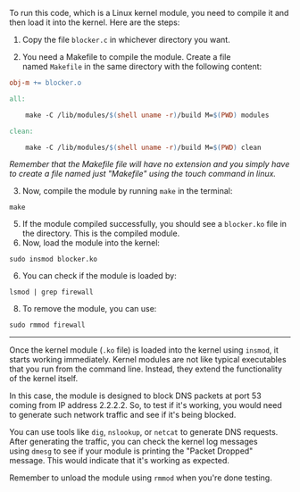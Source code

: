 To run this code, which is a Linux kernel module, you need to compile it and then load it into the kernel. Here are the steps:

1. Copy the file `blocker.c` in whichever directory you want.
    
2. You need a Makefile to compile the module. Create a file named `Makefile` in the same directory with the following content:
    
```Makefile
obj-m += blocker.o

all:

    make -C /lib/modules/$(shell uname -r)/build M=$(PWD) modules

clean:

    make -C /lib/modules/$(shell uname -r)/build M=$(PWD) clean
```
*Remember that the Makefile file will have no extension and you simply have to create a file named just "Makefile" using the touch command in linux.*

3. Now, compile the module by running `make` in the terminal:
```
make
```
5. If the module compiled successfully, you should see a `blocker.ko` file in the directory. This is the compiled module.
6. Now, load the module into the kernel:
```
sudo insmod blocker.ko
```
6. You can check if the module is loaded by:
```
lsmod | grep firewall
```
8. To remove the module, you can use:
```
sudo rmmod firewall
```

---
Once the kernel module (`.ko` file) is loaded into the kernel using `insmod`, it starts working immediately. Kernel modules are not like typical executables that you run from the command line. Instead, they extend the functionality of the kernel itself.

In this case, the module is designed to block DNS packets at port 53 coming from IP address 2.2.2.2. So, to test if it's working, you would need to generate such network traffic and see if it's being blocked.

You can use tools like `dig`, `nslookup`, or `netcat` to generate DNS requests.
After generating the traffic, you can check the kernel log messages using `dmesg` to see if your module is printing the "Packet Dropped" message. This would indicate that it's working as expected.

Remember to unload the module using `rmmod` when you're done testing.
